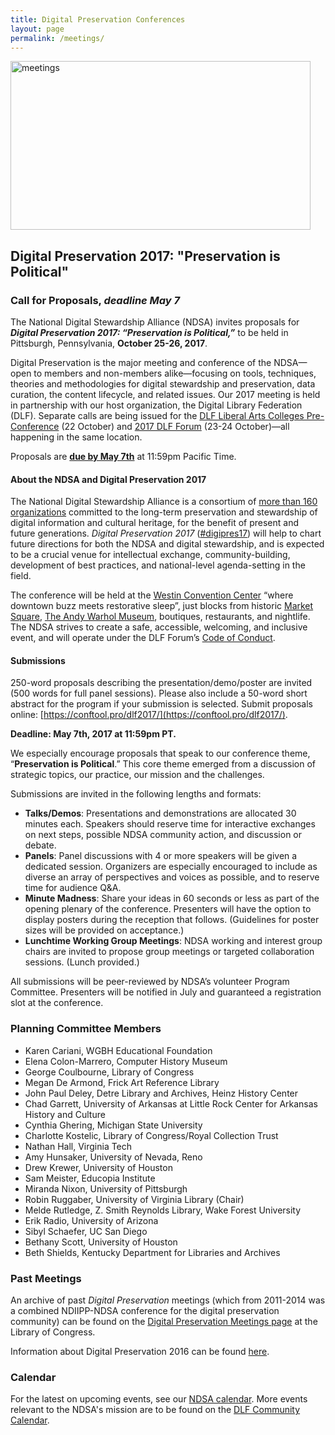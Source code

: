 ```yaml
---
title: Digital Preservation Conferences
layout: page
permalink: /meetings/
---
```

<img alt="meetings" width="480" height="270" src='{{ "/images/NDSA-DigitalPreservation-SiteBanner.png" | prepend: site.baseurl }}'>

## Digital Preservation 2017: "Preservation is Political"

### Call for Proposals, _deadline May 7_

The National Digital Stewardship Alliance (NDSA) invites proposals for _**Digital Preservation 2017: “Preservation is Political,”**_ to be held in Pittsburgh, Pennsylvania, **October 25-26, 2017**.

Digital Preservation is the major meeting and conference of the NDSA—open to members and non-members alike—focusing on tools, techniques, theories and methodologies for digital stewardship and preservation, data curation, the content lifecycle, and related issues. Our 2017 meeting is held in partnership with our host organization, the Digital Library Federation (DLF). Separate calls are being issued for the [DLF Liberal Arts Colleges Pre-Conference](https://www.diglib.org/forums/2017forum/dlflac/) (22 October) and [2017 DLF Forum](https://www.diglib.org/forums/2017forum/call-for-proposals/) (23-24 October)—all happening in the same location.

Proposals are [**due by May 7th**](https://conftool.pro/dlf2017/) at 11:59pm Pacific Time.  

#### About the NDSA and Digital Preservation 2017

The National Digital Stewardship Alliance is a consortium of [more than 160 organizations](http://ndsa.org/members-list/) committed to the long-term preservation and stewardship of digital information and cultural heritage, for the benefit of present and future generations. _Digital Preservation 2017_ ([#digipres17](https://twitter.com/search?q=%23digipres17&src=typd)) will help to chart future directions for both the NDSA and digital stewardship, and is expected to be a crucial venue for intellectual exchange, community-building, development of best practices, and national-level agenda-setting in the field.

The conference will be held at the  [Westin Convention Center](http://www.westinpittsburgh.com/) “where downtown buzz meets restorative sleep”, just blocks from historic [Market Square](http://marketsquarepgh.com/), [The Andy Warhol Museum](http://www.warhol.org/), boutiques, restaurants, and nightlife. The NDSA strives to create a safe, accessible, welcoming, and inclusive event, and will operate under the DLF Forum’s [Code of Conduct](https://www.diglib.org/about/code-of-conduct/).

#### Submissions

250-word proposals describing the presentation/demo/poster are invited (500 words for full panel sessions). Please also include a 50-word short abstract for the program if your submission is selected. Submit proposals online: [https://conftool.pro/dlf2017/](https://conftool.pro/dlf2017/).

**Deadline: May 7th, 2017 at 11:59pm PT.**

We especially encourage proposals that speak to our conference theme, “**Preservation is Political**.” This core theme emerged from a discussion of strategic topics, our practice, our mission and the challenges.

Submissions are invited in the following lengths and formats:
- **Talks/Demos**: Presentations and demonstrations are allocated 30 minutes each. Speakers should reserve time for interactive exchanges on next steps, possible NDSA community action, and discussion or debate.
- **Panels**: Panel discussions with 4 or more speakers will be given a dedicated session. Organizers are especially encouraged to include as diverse an array of perspectives and voices as possible, and to reserve time for audience Q&A.  
- **Minute Madness**: Share your ideas in 60 seconds or less as part of the opening plenary of the conference. Presenters will have the option to display posters during the reception that follows. (Guidelines for poster sizes will be provided on acceptance.)
- **Lunchtime Working Group Meetings**: NDSA working and interest group chairs are invited to propose group meetings or targeted collaboration sessions. (Lunch provided.)

All submissions will be peer-reviewed by NDSA’s volunteer Program Committee. Presenters will be notified in July and guaranteed a registration slot at the conference.

### Planning Committee Members

- Karen Cariani, WGBH Educational Foundation
- Elena	Colon-Marrero, Computer History Museum
- George Coulbourne, Library of Congress
- Megan	De Armond, Frick Art Reference Library
- John Paul Deley, Detre Library and Archives, Heinz History Center
- Chad Garrett, University of Arkansas at Little Rock Center for Arkansas History and Culture
- Cynthia	Ghering, Michigan State University
- Charlotte	Kostelic, Library of Congress/Royal Collection Trust
- Nathan Hall, Virginia Tech
- Amy	Hunsaker, University of Nevada, Reno
- Drew Krewer, University of Houston
- Sam	Meister, Educopia Institute
- Miranda	Nixon, University of Pittsburgh
- Robin Ruggaber, University of Virginia Library (Chair)
- Melde Rutledge, Z. Smith Reynolds Library, Wake Forest University
- Erik Radio, University of Arizona
- Sibyl Schaefer, UC San Diego
- Bethany Scott, University of Houston
- Beth Shields, Kentucky Department for Libraries and Archives

### Past Meetings

An archive of past *Digital Preservation* meetings (which from 2011-2014 was a combined NDIIPP-NDSA conference for the digital preservation community) can be found on the [Digital Preservation Meetings page](http://www.digitalpreservation.gov/meetings/) at the Library of Congress.

Information about Digital Preservation 2016 can be found [here](/digital-preservation-2016).

### Calendar

For the latest on upcoming events, see our [NDSA calendar](/calendar). More events relevant to the NDSA's mission are to be found on the [DLF Community Calendar](https://www.diglib.org/opportunities/calendar/).
